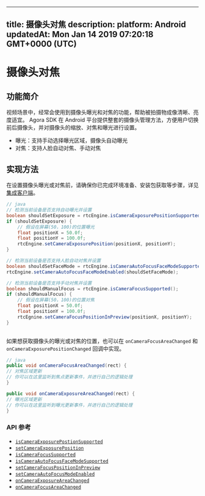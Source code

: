 
---
title: 摄像头对焦
description: 
platform: Android
updatedAt: Mon Jan 14 2019 07:20:18 GMT+0000 (UTC)
---
# 摄像头对焦
## 功能简介

视频场景中，经常会使用到摄像头曝光和对焦的功能，帮助被拍摄物成像清晰、亮度适宜。
Agora SDK 在 Android 平台提供整套的摄像头管理方法，方便用户切换前后摄像头，并对摄像头的缩放、对焦和曝光进行设置。

* 曝光：支持手动选择曝光区域，摄像头自动曝光
* 对焦：支持人脸自动对焦、手动对焦

## 实现方法

在设置摄像头曝光或对焦前，请确保你已完成环境准备、安装包获取等步骤，详见[集成客户端](../../cn/Video/android_video.md)。


```java
// java
// 检测当前设备是否支持自动曝光并设置
boolean shouldSetExposure = rtcEngine.isCameraExposurePositionSupported();
if (shouldSetExposure) {
    // 假设在屏幕(50，100)的位置曝光
    float positionX = 50.0f;
    float positionY = 100.0f;
    rtcEngine.setCameraExposurePosition(positionX, positionY);
}

// 检测当前设备是否支持人脸自动对焦并设置
boolean shouldSetFaceMode = rtcEngine.isCameraAutoFocusFaceModeSupported();
rtcEngine.setCameraAutoFocusFaceModeEnabled(shouldSetFaceMode);

// 检测当前设备是否支持手动对焦并设置
boolean shouldManualFocus = rtcEngine.isCameraFocusSupported();
if (shouldManualFocus) {
    // 假设在屏幕(50，100)的位置对焦
    float positionX = 50.0f;
    float positionY = 100.0f;
    rtcEgnine.setCameraFocusPositionInPreview(positionX, positionY);
}
	
```

如果想获取摄像头的曝光或对焦的位置，也可以在 `onCameraFocusAreaChanged` 和 `onCameraExposurePositionChanged` 回调中实现。
```java
// java
public void onCameraFocusAreaChanged(rect) {
// 对焦区域更新
// 你可以在这里监听到焦点更新事件，并进行自己的逻辑处理
}

public void onCameraExposureAreaChanged(rect) {
// 曝光区域更新
// 你可以在这里监听到曝光更新事件，并进行自己的逻辑处理
}
```


### API 参考

- [`isCameraExposurePostionSupported`](https://docs.agora.io/cn/Video/API%20Reference/java/classio_1_1agora_1_1rtc_1_1_rtc_engine.html#a6818c2a98bebeb72e4802b1c585da99b)
- [`setCameraExposurePosition`](https://docs.agora.io/cn/Video/API%20Reference/java/classio_1_1agora_1_1rtc_1_1_rtc_engine.html#a0ac20919f60df42635850c53c9cbdefd)
- [`isCameraFocusSupported`](https://docs.agora.io/cn/Video/API%20Reference/java/classio_1_1agora_1_1rtc_1_1_rtc_engine.html#a0e20f04ccecfc41aa23bf63116c9a8cd)
- [`isCameraAutoFocusFaceModeSupported`](https://docs.agora.io/cn/Video/API%20Reference/java/classio_1_1agora_1_1rtc_1_1_rtc_engine.html#a09f61f738cf7d8a1902761e03a7fa600)
- [`setCameraFocusPositionInPreview`](https://docs.agora.io/cn/Video/API%20Reference/java/classio_1_1agora_1_1rtc_1_1_rtc_engine.html#aba273e4337a760d883b6c7c1344183c0)
- [`setCameraAutoFocusModeEnabled`](https://docs.agora.io/cn/Video/API%20Reference/java/classio_1_1agora_1_1rtc_1_1_rtc_engine.html#a7e67afe7ad0045448fe0bd97203afcee)
- [`onCameraExposureAreaChanged`](https://docs.agora.io/cn/Video/API%20Reference/java/classio_1_1agora_1_1rtc_1_1_i_rtc_engine_event_handler.html#ab6bc82a55191e596d5bf5a7c56bdf95e)
- [`onCameraFocusAreaChanged`](https://docs.agora.io/cn/Video/API%20Reference/java/classio_1_1agora_1_1rtc_1_1_i_rtc_engine_event_handler.html#a7af6c96c4c35587a13d1e367255e3ec0)

